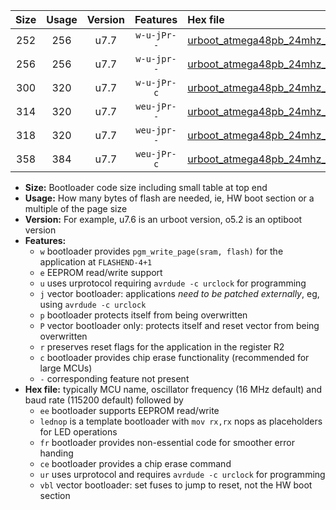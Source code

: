 |Size|Usage|Version|Features|Hex file|
|:-:|:-:|:-:|:-:|:--|
|252|256|u7.7|`w-u-jPr--`|[urboot_atmega48pb_24mhz_500000bps_lednop_ur_vbl.hex](https://raw.githubusercontent.com/stefanrueger/urboot.hex/main/mcus/atmega48pb/fcpu_24mhz/500000_bps/urboot_atmega48pb_24mhz_500000bps_lednop_ur_vbl.hex)|
|256|256|u7.7|`w-u-jpr--`|[urboot_atmega48pb_24mhz_500000bps_lednop_fr_ur_vbl.hex](https://raw.githubusercontent.com/stefanrueger/urboot.hex/main/mcus/atmega48pb/fcpu_24mhz/500000_bps/urboot_atmega48pb_24mhz_500000bps_lednop_fr_ur_vbl.hex)|
|300|320|u7.7|`w-u-jPr-c`|[urboot_atmega48pb_24mhz_500000bps_lednop_fr_ce_ur_vbl.hex](https://raw.githubusercontent.com/stefanrueger/urboot.hex/main/mcus/atmega48pb/fcpu_24mhz/500000_bps/urboot_atmega48pb_24mhz_500000bps_lednop_fr_ce_ur_vbl.hex)|
|314|320|u7.7|`weu-jPr--`|[urboot_atmega48pb_24mhz_500000bps_ee_lednop_ur_vbl.hex](https://raw.githubusercontent.com/stefanrueger/urboot.hex/main/mcus/atmega48pb/fcpu_24mhz/500000_bps/urboot_atmega48pb_24mhz_500000bps_ee_lednop_ur_vbl.hex)|
|318|320|u7.7|`weu-jpr--`|[urboot_atmega48pb_24mhz_500000bps_ee_lednop_fr_ur_vbl.hex](https://raw.githubusercontent.com/stefanrueger/urboot.hex/main/mcus/atmega48pb/fcpu_24mhz/500000_bps/urboot_atmega48pb_24mhz_500000bps_ee_lednop_fr_ur_vbl.hex)|
|358|384|u7.7|`weu-jPr-c`|[urboot_atmega48pb_24mhz_500000bps_ee_lednop_fr_ce_ur_vbl.hex](https://raw.githubusercontent.com/stefanrueger/urboot.hex/main/mcus/atmega48pb/fcpu_24mhz/500000_bps/urboot_atmega48pb_24mhz_500000bps_ee_lednop_fr_ce_ur_vbl.hex)|

- **Size:** Bootloader code size including small table at top end
- **Usage:** How many bytes of flash are needed, ie, HW boot section or a multiple of the page size
- **Version:** For example, u7.6 is an urboot version, o5.2 is an optiboot version
- **Features:**
  + `w` bootloader provides `pgm_write_page(sram, flash)` for the application at `FLASHEND-4+1`
  + `e` EEPROM read/write support
  + `u` uses urprotocol requiring `avrdude -c urclock` for programming
  + `j` vector bootloader: applications *need to be patched externally*, eg, using `avrdude -c urclock`
  + `p` bootloader protects itself from being overwritten
  + `P` vector bootloader only: protects itself and reset vector from being overwritten
  + `r` preserves reset flags for the application in the register R2
  + `c` bootloader provides chip erase functionality (recommended for large MCUs)
  + `-` corresponding feature not present
- **Hex file:** typically MCU name, oscillator frequency (16 MHz default) and baud rate (115200 default) followed by
  + `ee` bootloader supports EEPROM read/write
  + `lednop` is a template bootloader with `mov rx,rx` nops as placeholders for LED operations
  + `fr` bootloader provides non-essential code for smoother error handing
  + `ce` bootloader provides a chip erase command
  + `ur` uses urprotocol and requires `avrdude -c urclock` for programming
  + `vbl` vector bootloader: set fuses to jump to reset, not the HW boot section
